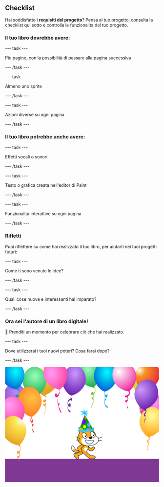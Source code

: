 ## Checklist

Hai soddisfatto i **requisiti del progetto**? Pensa al tuo progetto, consulta la checklist qui sotto e controlla le funzionalità del tuo progetto.

### Il tuo libro dovrebbe avere:

--- task ---

Più pagine, con la possibilità di passare alla pagina successiva

--- /task ---

--- task ---

Almeno uno sprite

--- /task ---

--- task ---

Azioni diverse su ogni pagina

--- /task ---

### Il tuo libro potrebbe anche avere:

--- task ---

Effetti vocali o sonori

--- /task ---

--- task ---

Testo o grafica creata nell'editor di Paint

--- /task ---

--- task ---

Funzionalità interattive su ogni pagina

--- /task ---

### Rifletti

Puoi riflettere su come hai realizzato il tuo libro, per aiutarti nei tuoi progetti futuri:

--- task ---

Come ti sono venute le idee?

--- /task ---

--- task ---

Quali cose nuove e interessanti hai imparato?

--- /task ---

### Ora sei l'autore di un libro digitale!

🎉 Prenditi un momento per celebrare ciò che hai realizzato.

--- task ---

Dove utilizzerai i tuoi nuovi poteri? Cosa farai dopo?

--- /task ---

![Il gatto Scratch indossa un cappello da festa.](images/reflect.png)

